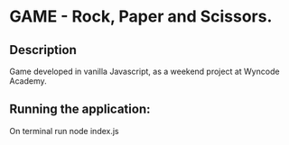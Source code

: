 # GAME - Rock, Paper and Scissors. 

## Description
Game developed in vanilla Javascript, as a weekend project at Wyncode Academy. 

## Running the application: 
On terminal run node index.js
